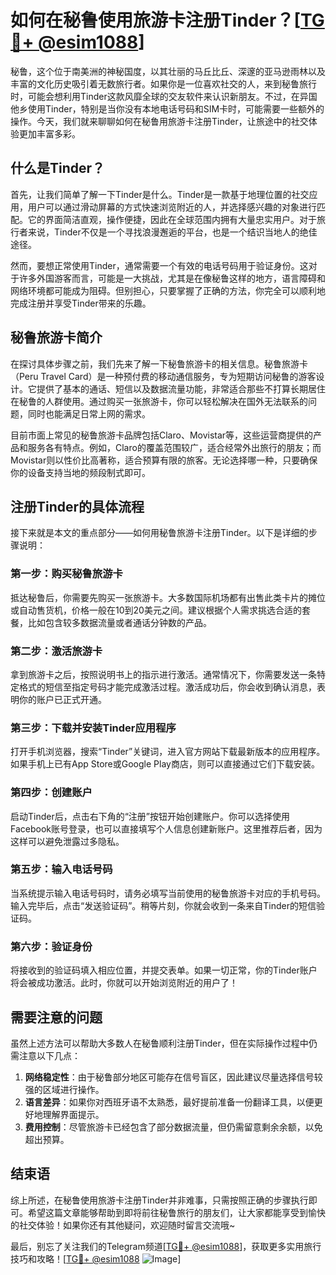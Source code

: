 # 如何在秘鲁使用旅游卡注册Tinder？[[TG💪+ @esim1088](https://t.me/s/esim1088)]

秘鲁，这个位于南美洲的神秘国度，以其壮丽的马丘比丘、深邃的亚马逊雨林以及丰富的文化历史吸引着无数旅行者。如果你是一位喜欢社交的人，来到秘鲁旅行时，可能会想利用Tinder这款风靡全球的交友软件来认识新朋友。不过，在异国他乡使用Tinder，特别是当你没有本地电话号码和SIM卡时，可能需要一些额外的操作。今天，我们就来聊聊如何在秘鲁用旅游卡注册Tinder，让旅途中的社交体验更加丰富多彩。

## 什么是Tinder？

首先，让我们简单了解一下Tinder是什么。Tinder是一款基于地理位置的社交应用，用户可以通过滑动屏幕的方式快速浏览附近的人，并选择感兴趣的对象进行匹配。它的界面简洁直观，操作便捷，因此在全球范围内拥有大量忠实用户。对于旅行者来说，Tinder不仅是一个寻找浪漫邂逅的平台，也是一个结识当地人的绝佳途径。

然而，要想正常使用Tinder，通常需要一个有效的电话号码用于验证身份。这对于许多外国游客而言，可能是一大挑战，尤其是在像秘鲁这样的地方，语言障碍和网络环境都可能成为阻碍。但别担心，只要掌握了正确的方法，你完全可以顺利地完成注册并享受Tinder带来的乐趣。

## 秘鲁旅游卡简介

在探讨具体步骤之前，我们先来了解一下秘鲁旅游卡的相关信息。秘鲁旅游卡（Peru Travel Card）是一种预付费的移动通信服务，专为短期访问秘鲁的游客设计。它提供了基本的通话、短信以及数据流量功能，非常适合那些不打算长期居住在秘鲁的人群使用。通过购买一张旅游卡，你可以轻松解决在国外无法联系的问题，同时也能满足日常上网的需求。

目前市面上常见的秘鲁旅游卡品牌包括Claro、Movistar等，这些运营商提供的产品和服务各有特点。例如，Claro的覆盖范围较广，适合经常外出旅行的朋友；而Movistar则以性价比高著称，适合预算有限的旅客。无论选择哪一种，只要确保你的设备支持当地的频段制式即可。

## 注册Tinder的具体流程

接下来就是本文的重点部分——如何用秘鲁旅游卡注册Tinder。以下是详细的步骤说明：

### 第一步：购买秘鲁旅游卡

抵达秘鲁后，你需要先购买一张旅游卡。大多数国际机场都有出售此类卡片的摊位或自动售货机，价格一般在10到20美元之间。建议根据个人需求挑选合适的套餐，比如包含较多数据流量或者通话分钟数的产品。

### 第二步：激活旅游卡

拿到旅游卡之后，按照说明书上的指示进行激活。通常情况下，你需要发送一条特定格式的短信至指定号码才能完成激活过程。激活成功后，你会收到确认消息，表明你的账户已正式开通。

### 第三步：下载并安装Tinder应用程序

打开手机浏览器，搜索“Tinder”关键词，进入官方网站下载最新版本的应用程序。如果手机上已有App Store或Google Play商店，则可以直接通过它们下载安装。

### 第四步：创建账户

启动Tinder后，点击右下角的“注册”按钮开始创建账户。你可以选择使用Facebook账号登录，也可以直接填写个人信息创建新账户。这里推荐后者，因为这样可以避免泄露过多隐私。

### 第五步：输入电话号码

当系统提示输入电话号码时，请务必填写当前使用的秘鲁旅游卡对应的手机号码。输入完毕后，点击“发送验证码”。稍等片刻，你就会收到一条来自Tinder的短信验证码。

### 第六步：验证身份

将接收到的验证码填入相应位置，并提交表单。如果一切正常，你的Tinder账户将会被成功激活。此时，你就可以开始浏览附近的用户了！

## 需要注意的问题

虽然上述方法可以帮助大多数人在秘鲁顺利注册Tinder，但在实际操作过程中仍需注意以下几点：

1. **网络稳定性**：由于秘鲁部分地区可能存在信号盲区，因此建议尽量选择信号较强的区域进行操作。
2. **语言差异**：如果你对西班牙语不太熟悉，最好提前准备一份翻译工具，以便更好地理解界面提示。
3. **费用控制**：尽管旅游卡已经包含了部分数据流量，但仍需留意剩余余额，以免超出预算。

## 结束语

综上所述，在秘鲁使用旅游卡注册Tinder并非难事，只需按照正确的步骤执行即可。希望这篇文章能够帮助到即将前往秘鲁旅行的朋友们，让大家都能享受到愉快的社交体验！如果你还有其他疑问，欢迎随时留言交流哦~

最后，别忘了关注我们的Telegram频道[[TG💪+ @esim1088](https://t.me/s/esim1088)]，获取更多实用旅行技巧和攻略！[[TG💪+ @esim1088](https://t.me/s/esim1088) ![Image](https://i.postimg.cc/4NQfJmqS/Snipaste-2025-05-13-00-14-12.png)]